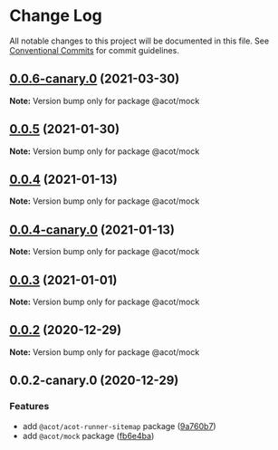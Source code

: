 # Change Log

All notable changes to this project will be documented in this file.
See [Conventional Commits](https://conventionalcommits.org) for commit guidelines.

## [0.0.6-canary.0](https://github.com/acot-a11y/acot/compare/@acot/mock@0.0.5...@acot/mock@0.0.6-canary.0) (2021-03-30)

**Note:** Version bump only for package @acot/mock

## [0.0.5](https://github.com/acot-a11y/acot/compare/@acot/mock@0.0.4...@acot/mock@0.0.5) (2021-01-30)

**Note:** Version bump only for package @acot/mock

## [0.0.4](https://github.com/acot-a11y/acot/compare/@acot/mock@0.0.4-canary.0...@acot/mock@0.0.4) (2021-01-13)

**Note:** Version bump only for package @acot/mock

## [0.0.4-canary.0](https://github.com/acot-a11y/acot/compare/@acot/mock@0.0.3...@acot/mock@0.0.4-canary.0) (2021-01-13)

**Note:** Version bump only for package @acot/mock

## [0.0.3](https://github.com/acot-a11y/acot/compare/@acot/mock@0.0.2...@acot/mock@0.0.3) (2021-01-01)

**Note:** Version bump only for package @acot/mock

## [0.0.2](https://github.com/acot-a11y/acot/compare/@acot/mock@0.0.2-canary.0...@acot/mock@0.0.2) (2020-12-29)

**Note:** Version bump only for package @acot/mock

## 0.0.2-canary.0 (2020-12-29)

### Features

- add `@acot/acot-runner-sitemap` package ([9a760b7](https://github.com/acot-a11y/acot/commit/9a760b787df44a0febac52ccb254073179786306))
- add `@acot/mock` package ([fb6e4ba](https://github.com/acot-a11y/acot/commit/fb6e4bad5a5562260561c5585eb83ba492bdb6a6))
